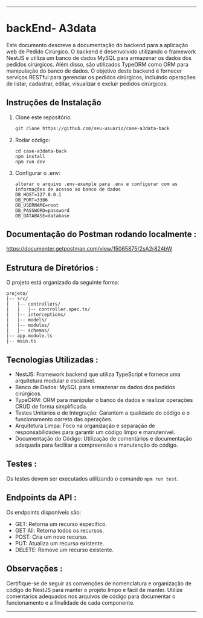 
---

# backEnd- A3data

Este documento descreve a documentação do backend para a aplicação web de Pedido Cirúrgico. O backend é desenvolvido utilizando o framework NestJS e utiliza um banco de dados MySQL para armazenar os dados dos pedidos cirúrgicos. Além disso, são utilizados TypeORM como ORM para manipulação do banco de dados. O objetivo deste backend é fornecer serviços RESTful para gerenciar os pedidos cirúrgicos, incluindo operações de listar, cadastrar, editar, visualizar e excluir pedidos cirúrgicos.

## Instruções de Instalação

1. Clone este repositório:

   ```bash
   git clone https://github.com/seu-usuario/case-a3data-back
   ```
2. Rodar código:
    ```
   cd case-a3data-back
   npm install
   npm run dev
   ```
3. Configurar o .env:
    ```
   alterar o arquivo .env-example para .env e configurar com as informações de acesso ao banco de dados
    DB_HOST=127.0.0.1
   DB_PORT=3306
   DB_USERNAME=root
   DB_PASSWORD=password
   DB_DATABASE=database
   ```

    
## Documentação do Postman rodando localmente :
https://documenter.getpostman.com/view/15065875/2sA2r824bW


## Estrutura de Diretórios :

O projeto está organizado da seguinte forma:

```
projeto/
|-- src/
|   |-- controllers/
|   |   |-- controller.spec.ts/
|   |-- interceptions/
|   |-- models/
|   |-- modules/
|   |-- schemas/
|-- app.module.ts
|-- main.ts
```

## Tecnologias Utilizadas :

- NestJS: Framework backend que utiliza TypeScript e fornece uma arquitetura modular e escalável.
- Banco de Dados: MySQL  para armazenar os dados dos pedidos cirúrgicos.
- TypeORM: ORM para manipular o banco de dados e realizar operações CRUD de forma simplificada.
- Testes Unitários e de Integração: Garantem a qualidade do código e o funcionamento correto das operações.
- Arquitetura Limpa: Foco na organização e separação de responsabilidades para garantir um código limpo e manutenível.
- Documentação do Código: Utilização de comentários e documentação adequada para facilitar a compreensão e manutenção do código.

## Testes :
Os testes devem ser executados utilizando o comando `npm run test`.

## Endpoints da API :
Os endpoints disponíveis são:
- GET: Retorna um recurso específico.
- GET All: Retorna todos os recursos.
- POST: Cria um novo recurso.
- PUT: Atualiza um recurso existente.
- DELETE: Remove um recurso existente.

## Observações :
Certifique-se de seguir as convenções de nomenclatura e organização de código do NestJS para manter o projeto limpo e fácil de manter. Utilize comentários adequados nos arquivos de código para documentar o funcionamento e a finalidade de cada componente.





---
